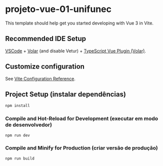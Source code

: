 # projeto-vue-01-unifunec

This template should help get you started developing with Vue 3 in Vite.

## Recommended IDE Setup

[VSCode](https://code.visualstudio.com/) + [Volar](https://marketplace.visualstudio.com/items?itemName=Vue.volar) (and disable Vetur) + [TypeScript Vue Plugin (Volar)](https://marketplace.visualstudio.com/items?itemName=Vue.vscode-typescript-vue-plugin).

## Customize configuration

See [Vite Configuration Reference](https://vitejs.dev/config/).

## Project Setup (instalar dependências)

```sh
npm install
```

### Compile and Hot-Reload for Development (executar em modo de desenvolvedor)

```sh
npm run dev
```

### Compile and Minify for Production (criar versão de produção)

```sh
npm run build
```

